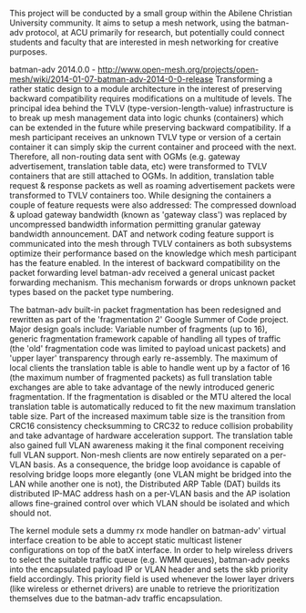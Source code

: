 This project will be conducted by a small group within the Abilene Christian University community. It aims to setup a mesh network, using the batman-adv protocol, at ACU primarily for research, but potentially could connect students and faculty that are interested in mesh networking for creative purposes.


batman-adv 2014.0.0 - http://www.open-mesh.org/projects/open-mesh/wiki/2014-01-07-batman-adv-2014-0-0-release
Transforming a rather static design to a module architecture in the interest of preserving backward compatibility requires modifications on a multitude of levels. The principal idea behind the TVLV (type-version-length-value) infrastructure is to break up mesh management data into logic chunks (containers) which can be extended in the future while preserving backward compatibility. If a mesh participant receives an unknown TVLV type or version of a certain container it can simply skip the current container and proceed with the next. Therefore, all non-routing data sent with OGMs (e.g. gateway advertisement, translation table data, etc) were transformed to TVLV containers that are still attached to OGMs. In addition, translation table request & response packets as well as roaming advertisement packets were transformed to TVLV containers too.
While designing the containers a couple of feature requests were also addressed: The compressed download & upload gateway bandwidth (known as 'gateway class') was replaced by uncompressed bandwidth information permitting granular gateway bandwidth announcement. DAT and network coding feature support is communicated into the mesh through TVLV containers as both subsystems optimize their performance based on the knowledge which mesh participant has the feature enabled.
In the interest of backward compatibility on the packet forwarding level batman-adv received a general unicast packet forwarding mechanism. This mechanism forwards or drops unknown packet types based on the packet type numbering.

The batman-adv built-in packet fragmentation has been redesigned and rewritten as part of the 'fragmentation 2' Google Summer of Code project. Major design goals include: Variable number of fragments (up to 16), generic fragmentation framework capable of handling all types of traffic (the 'old' fragmentation code was limited to payload unicast packets) and 'upper layer' transparency through early re-assembly. The maximum of local clients the translation table is able to handle went up by a factor of 16 (the maximum number of fragmented packets) as full translation table exchanges are able to take advantage of the newly introduced generic fragmentation. If the fragmentation is disabled or the MTU altered the local translation table is automatically reduced to fit the new maximum translation table size. Part of the increased maximum table size is the transition from CRC16 consistency checksumming to CRC32 to reduce collision probability and take advantage of hardware acceleration support. The translation table also gained full VLAN awareness making it the final component receiving full VLAN support. Non-mesh clients are now entirely separated on a per-VLAN basis. As a consequence, the bridge loop avoidance is capable of resolving bridge loops more elegantly (one VLAN might be bridged into the LAN while another one is not), the Distributed ARP Table (DAT) builds its distributed IP-MAC address hash on a per-VLAN basis and the AP isolation allows fine-grained control over which VLAN should be isolated and which should not.

The kernel module sets a dummy rx mode handler on batman-adv' virtual interface creation to be able to accept static multicast listener configurations on top of the batX interface. In order to help wireless drivers to select the suitable traffic queue (e.g. WMM queues), batman-adv peeks into the encapsulated payload IP or VLAN header and sets the skb priority field accordingly. This priority field is used whenever the lower layer drivers (like wireless or ethernet drivers) are unable to retrieve the prioritization themselves due to the batman-adv traffic encapsulation.
